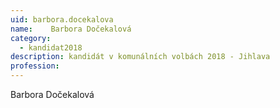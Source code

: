 ```yaml
---
uid: barbora.docekalova
name:    Barbora Dočekalová
category:
  - kandidat2018
description: kandidát v komunálních volbách 2018 - Jihlava
profession: 
---
```


Barbora Dočekalová
